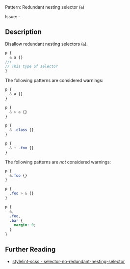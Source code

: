 Pattern: Redundant nesting selector (`&`)

Issue: -

## Description

Disallow redundant nesting selectors (`&`).

```scss
p {
  & a {}
//↑
// This type of selector
}
```

The following patterns are considered warnings:

```scss
p {
  & a {}
}
```

```scss
p {
  & > a {}
}
```

```scss
p {
  & .class {}
}
```

```scss
p {
  & + .foo {}
}
```

The following patterns are *not* considered warnings:

```scss
p {
  &.foo {}
}
```

```scss
p {
  .foo > & {}
}
```

```scss
p {
  &,
  .foo,
  .bar {
    margin: 0;
  }
}
```

## Further Reading

* [stylelint-scss - selector-no-redundant-nesting-selector](https://github.com/kristerkari/stylelint-scss/blob/master/src/rules/selector-no-redundant-nesting-selector)